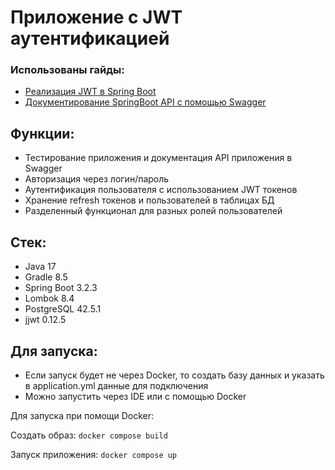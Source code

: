 # Приложение с JWT аутентификацией

### Использованы гайды:
- [Реализация JWT в Spring Boot](https://struchkov.dev/blog/ru/jwt-implementation-in-spring/)
- [Документирование SpringBoot API с помощью Swagger](https://struchkov.dev/blog/ru/api-swagger/#%D0%B0%D0%B2%D1%82%D0%BE%D1%80%D0%B8%D0%B7%D0%B0%D1%86%D0%B8%D1%8F-%D1%81-%D0%B8%D1%81%D0%BF%D0%BE%D0%BB%D1%8C%D0%B7%D0%BE%D0%B2%D0%B0%D0%BD%D0%B8%D0%B5%D0%BC-jwt)

## Функции:
- Тестирование приложения и документация API приложения в Swagger 
- Авторизация через логин/пароль
- Аутентификация пользователя с использованием JWT токенов
- Хранение refresh токенов и пользователей в таблицах БД
- Разделенный функционал для разных ролей пользователей

## Стек:
* Java 17
* Gradle 8.5
* Spring Boot 3.2.3
* Lombok 8.4
* PostgreSQL 42.5.1
* jjwt 0.12.5

## Для запуска:
- Если запуск будет не через Docker, то создать базу данных и указать в application.yml данные для подключения
- Можно запустить через IDE или с помощью Docker

Для запуска при помощи Docker:
  
  Создать образ:
  ```docker compose build```
  
  Запуск приложения:
  ```docker compose up```
